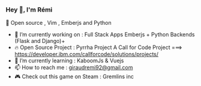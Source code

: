 ### Hey 👋, I'm Rémi

:green_heart: Open source , Vim , Emberjs and Python

- 🔭 I’m currently working on : Full Stack Apps Emberjs + Python Backends (Flask and Django)+
- 🔥 Open Source Project : Pyrrha Project A Call for Code Project ===> https://developer.ibm.com/callforcode/solutions/projects/
- 🌱 I’m currently learning : KaboomJs & Vuejs
- 📫 How to reach me : giraudremi92@gmail.com
- :video_game: Check out this game on Steam : Gremlins inc
